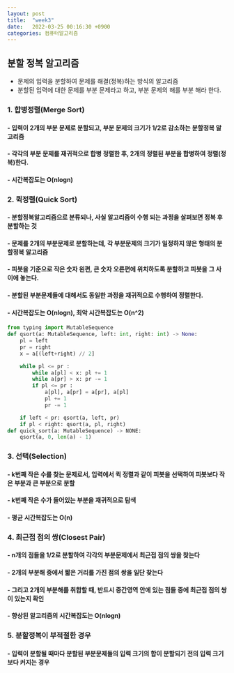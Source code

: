 ```yaml
---
layout: post
title:  "week3"
date:   2022-03-25 00:16:30 +0900
categories: 컴퓨터알고리즘
---
```

## 분할 정복 알고리즘
- 문제의 입력을 분할하여 문제를 해결(정복)하는 방식의 알고리즘
- 분할된 입력에 대한 문제를 부분 문제라고 하고, 부분 문제의 해를 부분 해라 한다.
### 1. 합병정렬(Merge Sort)
#### - 입력이 2개의 부분 문제로 분할되고, 부분 문제의 크기가 1/2로 감소하는 분할정복 알고리즘
#### - 각각의 부분 문제를 재귀적으로 합병 정렬한 후, 2개의 정렬된 부분을 합병하여 정렬(정복)한다.
#### - 시간복잡도는 O(nlogn)
### 2. 퀵정렬(Quick Sort)
#### - 분할정복알고리즘으로 분류되나, 사실 알고리즘이 수행 되는 과정을 살펴보면 정복 후 분할하는 것
#### - 문제를 2개의 부분문제로 분할하는데, 각 부분문제의 크기가 일정하지 않은 형태의 분할정복 알고리즘
#### - 피봇을 기준으로 작은 숫자 왼편, 큰 숫자 오른편에 위치하도록 분할하고 피봇을 그 사이에 놓는다.
#### - 분할된 부분문제들에 대해서도 동일한 과정을 재귀적으로 수행하여 정렬한다.
#### - 시간복잡도는 O(nlogn), 최악 시간복잡도는 O(n^2)
```python
from typing import MutableSequence
def qsort(a: MutableSequence, left: int, right: int) -> None:
	pl = left
	pr = right
	x = a[(left+right) // 2]

	while pl <= pr :
		while a[pl] < x: pl += 1
		while a[pr] > x: pr -= 1
		if pl <= pr :
			a[pl], a[pr] = a[pr], a[pl]
			pl += 1
			pr -= 1

	if left < pr: qsort(a, left, pr)
	if pl < right: qsort(a, pl, right)
def quick_sort(a: MutableSequence) -> NONE:
	qsort(a, 0, len(a) - 1)

```

### 3. 선택(Selection)
#### - k번째 작은 수를 찾는 문제로서, 입력에서 퀵 정렬과 같이 피봇을 선택하여 피봇보다 작은 부분과 큰 부분으로 분할
#### - k번째 작은 수가 들어있는 부분을 재귀적으로 탐색
#### - 평균 시간복잡도는 O(n)
### 4. 최근접 점의 쌍(Closest Pair)
#### - n개의 점들을 1/2로 분할하여 각각의 부분문제에서 최근접 점의 쌍을 찾는다
#### - 2개의 부분해 중에서 짧은 거리를 가진 점의 쌍을 일단 찾는다
#### - 그리고 2개의 부분해를 취합할 때, 반드시 중간영역 안에 있는 점들 중에 최근접 점의 쌍이 있는지 확인
#### - 향상된 알고리즘의 시간복잡도는 O(nlogn)
### 5. 분할정복이 부적절한 경우
#### - 입력이 분할될 때마다 분할된 부분문제들의 입력 크기의 합이 분할되기 전의 입력 크기보다 커지는 경우


